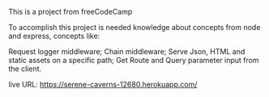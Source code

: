 This is a project from freeCodeCamp

To accomplish this project is needed knowledge about concepts from node and express, concepts like:

Request logger middleware;
Chain middleware;
Serve Json, HTML and static assets on a specific path;
Get Route and Query parameter input from the client.

live URL: https://serene-caverns-12680.herokuapp.com/

